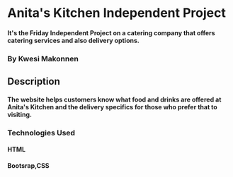 # Anita's Kitchen Independent Project
#### It's the Friday Independent Project on a catering company that offers catering services and also delivery options.

### By Kwesi Makonnen

## Description
#### The website helps customers know what food and drinks are offered at Anita's Kitchen and the delivery specifics for those who prefer that to visiting. 

### Technologies Used
#### HTML
#### Bootsrap,CSS
